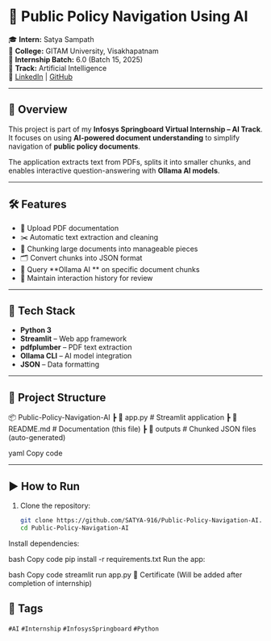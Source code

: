 # 📄 Public Policy Navigation Using AI

🎓 **Intern:** Satya Sampath  
🏫 **College:** GITAM University, Visakhapatnam  
📅 **Internship Batch:** 6.0 (Batch 15, 2025)  
📂 **Track:** Artificial Intelligence  
🔗 [LinkedIn](https://www.linkedin.com/in/satyasampath) | [GitHub](https://github.com/SATYA-916)

---

## 📘 Overview
This project is part of my **Infosys Springboard Virtual Internship – AI Track**.  
It focuses on using **AI-powered document understanding** to simplify navigation of **public policy documents**.  

The application extracts text from PDFs, splits it into smaller chunks, and enables interactive question-answering with **Ollama AI models**.

---

## 🛠️ Features
- 📂 Upload PDF documentation  
- ✂️ Automatic text extraction and cleaning  
- 🔎 Chunking large documents into manageable pieces  
- 🗂️ Convert chunks into JSON format  
- 🤖 Query **Ollama AI ** on specific document chunks  
- 📝 Maintain interaction history for review  

---

## 🚀 Tech Stack
- **Python 3**  
- **Streamlit** – Web app framework  
- **pdfplumber** – PDF text extraction  
- **Ollama CLI** – AI model integration  
- **JSON** – Data formatting  

---

## 📂 Project Structure
📦 Public-Policy-Navigation-AI
┣ 📜 app.py # Streamlit application
┣ 📜 README.md # Documentation (this file)
┣ 📂 outputs # Chunked JSON files (auto-generated)

yaml
Copy code

---

## ▶️ How to Run
1. Clone the repository:
   ```bash
   git clone https://github.com/SATYA-916/Public-Policy-Navigation-AI.git
   cd Public-Policy-Navigation-AI
Install dependencies:

bash
Copy code
pip install -r requirements.txt
Run the app:

bash
Copy code
streamlit run app.py
📜 Certificate
(Will be added after completion of internship)

## 🔖 Tags
`#AI` `#Internship` `#InfosysSpringboard` `#Python`
